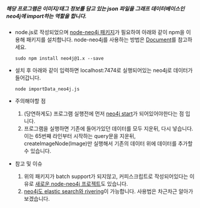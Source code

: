 ##### 해당 프로그램은 이미지/태그 정보를 담고 있는 json 파일을 그래프 데이터베이스인 neo4j에 import하는 역할을 합니다.

- node.js로 작성되었으며 [node-neo4j 패키지](https://github.com/thingdom/node-neo4j)가 필요하여 아래와 같이 npm을 이용해 패키지를 설치합니다. node-neo4j를 사용하는 방법은 [Document](http://coffeedoc.info/github/thingdom/node-neo4j/master/)를 참고하세요.

	``
	sudo npm install neo4j@1.x --save
	``
- 설치 후 아래와 같이 입력하면 localhost:7474로 실행되어있는 neo4j로 데이터가 들어갑니다.
	
	``
	node importData_neo4j.js
	``
- 주의해야할 점 
	1. (당연하게도) 프로그램 실행전에 먼저 [neo4j start](http://neo4j.org)가 되어있어야한다는 점 입니다.
	2. 프로그램을 실행하면 기존에 들어가있던 데이터를 모두 지운뒤, 다시 넣습니다. 이는 65번째 라인부터 시작하는 query문을 지운뒤, createImageNode(Image)만 실행해서 기존의 데이터 위에 데이터를 추가할 수 있습니다.

- 참고 및 이슈
	1. 위의 패키지가 batch support가 되지않고, 커피스크립트로 작성되어있다는 이유로 [새로운 node-neo4j 프로젝트](https://github.com/bretcope/neo4j-js)도 있습니다. 
	2. [neo4j도 elastic search와 rivering](https://github.com/sksamuel/elasticsearch-river-neo4j)이 가능합니다. 사용법은 차근차근 알아가보겠습니다.